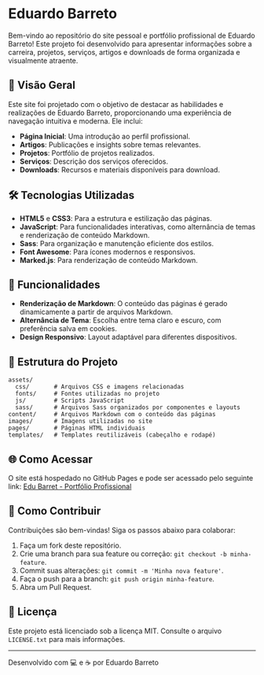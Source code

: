 # Eduardo Barreto 

Bem-vindo ao repositório do site pessoal e portfólio profissional de Eduardo Barreto! Este projeto foi desenvolvido para apresentar informações sobre a carreira, projetos, serviços, artigos e downloads de forma organizada e visualmente atraente.

## 🌟 Visão Geral

Este site foi projetado com o objetivo de destacar as habilidades e realizações de Eduardo Barreto, proporcionando uma experiência de navegação intuitiva e moderna. Ele inclui:

- **Página Inicial**: Uma introdução ao perfil profissional.
- **Artigos**: Publicações e insights sobre temas relevantes.
- **Projetos**: Portfólio de projetos realizados.
- **Serviços**: Descrição dos serviços oferecidos.
- **Downloads**: Recursos e materiais disponíveis para download.

## 🛠️ Tecnologias Utilizadas

- **HTML5** e **CSS3**: Para a estrutura e estilização das páginas.
- **JavaScript**: Para funcionalidades interativas, como alternância de temas e renderização de conteúdo Markdown.
- **Sass**: Para organização e manutenção eficiente dos estilos.
- **Font Awesome**: Para ícones modernos e responsivos.
- **Marked.js**: Para renderização de conteúdo Markdown.

## 🚀 Funcionalidades

- **Renderização de Markdown**: O conteúdo das páginas é gerado dinamicamente a partir de arquivos Markdown.
- **Alternância de Tema**: Escolha entre tema claro e escuro, com preferência salva em cookies.
- **Design Responsivo**: Layout adaptável para diferentes dispositivos.

## 📂 Estrutura do Projeto

```
assets/
  css/       # Arquivos CSS e imagens relacionadas
  fonts/     # Fontes utilizadas no projeto
  js/        # Scripts JavaScript
  sass/      # Arquivos Sass organizados por componentes e layouts
content/     # Arquivos Markdown com o conteúdo das páginas
images/      # Imagens utilizadas no site
pages/       # Páginas HTML individuais
templates/   # Templates reutilizáveis (cabeçalho e rodapé)
```

## 🌐 Como Acessar

O site está hospedado no GitHub Pages e pode ser acessado pelo seguinte link:
[Edu Barret - Portfólio Profissional](https://edubarret0.github.io)

## 📝 Como Contribuir

Contribuições são bem-vindas! Siga os passos abaixo para colaborar:

1. Faça um fork deste repositório.
2. Crie uma branch para sua feature ou correção: `git checkout -b minha-feature`.
3. Commit suas alterações: `git commit -m 'Minha nova feature'`.
4. Faça o push para a branch: `git push origin minha-feature`.
5. Abra um Pull Request.

## 📄 Licença

Este projeto está licenciado sob a licença MIT. Consulte o arquivo `LICENSE.txt` para mais informações.

---

Desenvolvido com 💻 e ☕ por Eduardo Barreto
